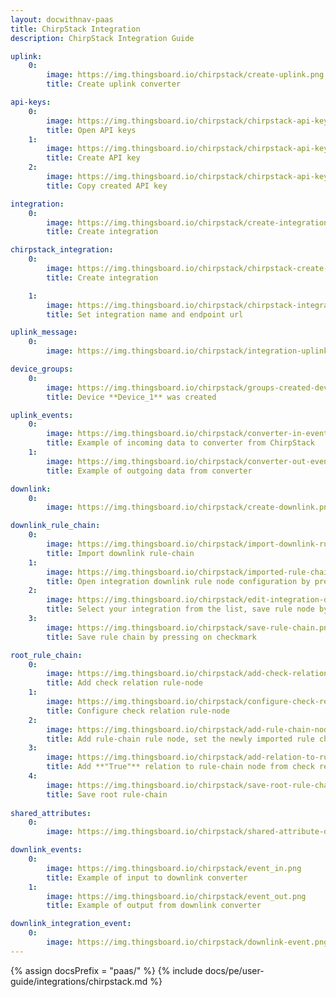 ```yaml
---
layout: docwithnav-paas 
title: ChirpStack Integration 
description: ChirpStack Integration Guide 

uplink:
    0:
        image: https://img.thingsboard.io/chirpstack/create-uplink.png
        title: Create uplink converter

api-keys:
    0:
        image: https://img.thingsboard.io/chirpstack/chirpstack-api-keys.png
        title: Open API keys
    1:
        image: https://img.thingsboard.io/chirpstack/chirpstack-api-keys-2.png
        title: Create API key
    2:
        image: https://img.thingsboard.io/chirpstack/chirpstack-api-keys-3.png
        title: Copy created API key

integration:
    0:
        image: https://img.thingsboard.io/chirpstack/create-integration.png
        title: Create integration

chirpstack_integration:
    0:
        image: https://img.thingsboard.io/chirpstack/chirpstack-create-integration.png
        title: Create integration

    1:
        image: https://img.thingsboard.io/chirpstack/chirpstack-integration-created.png
        title: Set integration name and endpoint url

uplink_message:
    0:
        image: https://img.thingsboard.io/chirpstack/integration-uplink-message-event.png

device_groups:
    0:
        image: https://img.thingsboard.io/chirpstack/groups-created-device.png
        title: Device **Device_1** was created

uplink_events:
    0:
        image: https://img.thingsboard.io/chirpstack/converter-in-event.png
        title: Example of incoming data to converter from ChirpStack
    1:
        image: https://img.thingsboard.io/chirpstack/converter-out-event.png
        title: Example of outgoing data from converter 

downlink:
    0:
        image: https://img.thingsboard.io/chirpstack/create-downlink.png

downlink_rule_chain:
    0:
        image: https://img.thingsboard.io/chirpstack/import-downlink-rule-chain.png
        title: Import downlink rule-chain 
    1:
        image: https://img.thingsboard.io/chirpstack/imported-rule-chain.png
        title: Open integration downlink rule node configuration by pressing on pencil
    2:
        image: https://img.thingsboard.io/chirpstack/edit-integration-downlink-rule-node.png
        title: Select your integration from the list, save rule node by pressing 
    3:
        image: https://img.thingsboard.io/chirpstack/save-rule-chain.png
        title: Save rule chain by pressing on checkmark

root_rule_chain:
    0:
        image: https://img.thingsboard.io/chirpstack/add-check-relation-node.png
        title: Add check relation rule-node
    1:
        image: https://img.thingsboard.io/chirpstack/configure-check-relation-node.png
        title: Configure check relation rule-node
    2:
        image: https://img.thingsboard.io/chirpstack/add-rule-chain-node.png
        title: Add rule-chain rule node, set the newly imported rule chain and save it by pressing on pencil icon
    3:
        image: https://img.thingsboard.io/chirpstack/add-relation-to-rule-chain-node.png
        title: Add **"True"** relation to rule-chain node from check relation rule-node
    4:
        image: https://img.thingsboard.io/chirpstack/save-root-rule-chain.png
        title: Save root rule-chain
                                
shared_attributes:
    0:
        image: https://img.thingsboard.io/chirpstack/shared-attribute-downlink.png

downlink_events:
    0:
        image: https://img.thingsboard.io/chirpstack/event_in.png
        title: Example of input to downlink converter
    1:
        image: https://img.thingsboard.io/chirpstack/event_out.png
        title: Example of output from downlink converter

downlink_integration_event:
    0:
        image: https://img.thingsboard.io/chirpstack/downlink-event.png
---
```

{% assign docsPrefix = "paas/" %}
{% include docs/pe/user-guide/integrations/chirpstack.md %}

